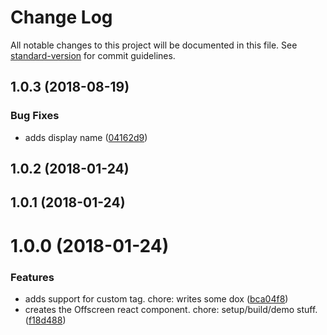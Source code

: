 # Change Log

All notable changes to this project will be documented in this file. See [standard-version](https://github.com/conventional-changelog/standard-version) for commit guidelines.

<a name="1.0.3"></a>
## 1.0.3 (2018-08-19)


### Bug Fixes

* adds display name ([04162d9](https://github.com/schne324/react-offscreen/commit/04162d9))



<a name="1.0.2"></a>
## 1.0.2 (2018-01-24)



<a name="1.0.1"></a>
## 1.0.1 (2018-01-24)



<a name="1.0.0"></a>
# 1.0.0 (2018-01-24)


### Features

* adds support for custom tag. chore: writes some dox ([bca04f8](https://github.com/schne324/react-offscreen/commit/bca04f8))
* creates the Offscreen react component. chore: setup/build/demo stuff. ([f18d488](https://github.com/schne324/react-offscreen/commit/f18d488))
